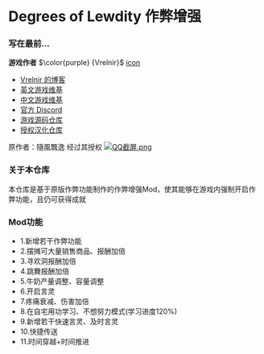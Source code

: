 # Degrees of Lewdity 作弊增强

### 写在最前...
<b>游戏作者</b> $\color{purple} {Vrelnir}$
[icon](https://i.postimg.cc/kg2Q26cW/avatar-png-200-200.png)
  - [Vrelnir 的博客](https://vrelnir.blogspot.com)
  - [英文游戏维基](https://degreesoflewdity.miraheze.org/wiki)
  - [中文游戏维基](https://degreesoflewditycn.miraheze.org/wiki)
  - [官方 Discord](https://discord.gg/VznUtEhDOL)
  - [游戏源码仓库](https://gitgud.io/Vrelnir/degrees-of-lewdity/-/tree/master)
- [授权汉化仓库](https://github.com/Eltirosto/Degrees-of-Lewdity-Chinese-Localization)

原作者：隨風飄逸
经过其授权
[![QQ截屏.png](https://i.postimg.cc/6QyvQydF/Image-1700406505100-edit-125728719731855.png)](https://postimg.cc/mcWDXZpS)

### 关于本仓库

本仓库是基于原版作弊功能制作的作弊增强Mod，使其能够在游戏内强制开启作弊功能，且仍可获得成就

### Mod功能
- 1.新增若干作弊功能
- 2.摆摊可大量销售商品、报酬加倍
- 3.寻欢洞报酬加倍
- 4.跳舞报酬加倍
- 5.牛奶产量调整、容量调整
- 6.开启言灵
- 7.疼痛衰减、伤害加倍
- 8.在自宅用功学习、不想努力模式(学习进度120%)
- 9.新增若干快速言灵、及时言灵
- 10.快捷传送
- 11.时间穿越+时间推进
